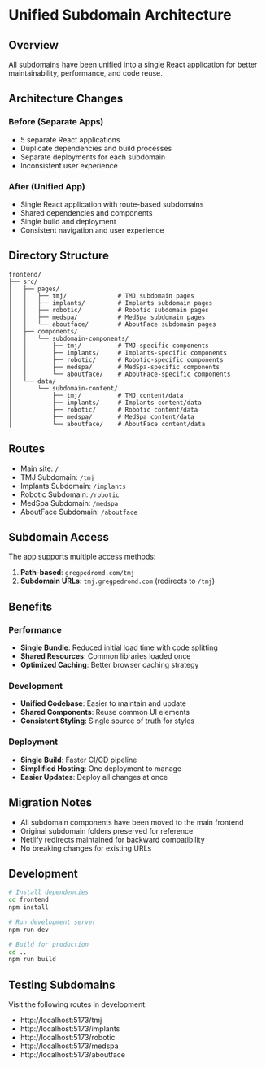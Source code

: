 # Unified Subdomain Architecture

## Overview
All subdomains have been unified into a single React application for better maintainability, performance, and code reuse.

## Architecture Changes

### Before (Separate Apps)
- 5 separate React applications
- Duplicate dependencies and build processes
- Separate deployments for each subdomain
- Inconsistent user experience

### After (Unified App)
- Single React application with route-based subdomains
- Shared dependencies and components
- Single build and deployment
- Consistent navigation and user experience

## Directory Structure
```
frontend/
├── src/
│   ├── pages/
│   │   ├── tmj/              # TMJ subdomain pages
│   │   ├── implants/         # Implants subdomain pages
│   │   ├── robotic/          # Robotic subdomain pages
│   │   ├── medspa/           # MedSpa subdomain pages
│   │   └── aboutface/        # AboutFace subdomain pages
│   ├── components/
│   │   └── subdomain-components/
│   │       ├── tmj/          # TMJ-specific components
│   │       ├── implants/     # Implants-specific components
│   │       ├── robotic/      # Robotic-specific components
│   │       ├── medspa/       # MedSpa-specific components
│   │       └── aboutface/    # AboutFace-specific components
│   └── data/
│       └── subdomain-content/
│           ├── tmj/          # TMJ content/data
│           ├── implants/     # Implants content/data
│           ├── robotic/      # Robotic content/data
│           ├── medspa/       # MedSpa content/data
│           └── aboutface/    # AboutFace content/data
```

## Routes
- Main site: `/`
- TMJ Subdomain: `/tmj`
- Implants Subdomain: `/implants`
- Robotic Subdomain: `/robotic`
- MedSpa Subdomain: `/medspa`
- AboutFace Subdomain: `/aboutface`

## Subdomain Access
The app supports multiple access methods:

1. **Path-based**: `gregpedromd.com/tmj`
2. **Subdomain URLs**: `tmj.gregpedromd.com` (redirects to `/tmj`)

## Benefits

### Performance
- **Single Bundle**: Reduced initial load time with code splitting
- **Shared Resources**: Common libraries loaded once
- **Optimized Caching**: Better browser caching strategy

### Development
- **Unified Codebase**: Easier to maintain and update
- **Shared Components**: Reuse common UI elements
- **Consistent Styling**: Single source of truth for styles

### Deployment
- **Single Build**: Faster CI/CD pipeline
- **Simplified Hosting**: One deployment to manage
- **Easier Updates**: Deploy all changes at once

## Migration Notes
- All subdomain components have been moved to the main frontend
- Original subdomain folders preserved for reference
- Netlify redirects maintained for backward compatibility
- No breaking changes for existing URLs

## Development
```bash
# Install dependencies
cd frontend
npm install

# Run development server
npm run dev

# Build for production
cd ..
npm run build
```

## Testing Subdomains
Visit the following routes in development:
- http://localhost:5173/tmj
- http://localhost:5173/implants
- http://localhost:5173/robotic
- http://localhost:5173/medspa
- http://localhost:5173/aboutface